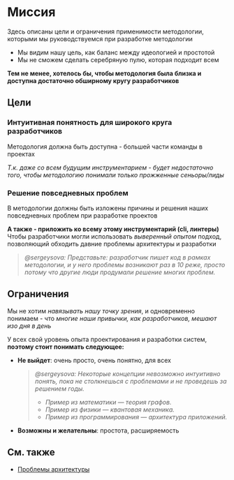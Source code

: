 # Миссия

Здесь описаны цели и ограничения применимости методологии, которыми мы руководствуемся при разработке методологии

* Мы видим нашу цель, как баланс между идеологией и простотой
* Мы не сможем сделать серебряную пулю, которая подходит всем

**Тем не менее, хотелось бы, чтобы методология была близка и доступна достаточно обширному кругу разработчиков**

## Цели[​](#goals "Прямая ссылка на этот заголовок")

### Интуитивная понятность для широкого круга разработчиков[​](#intuitive-clarity-for-a-wide-range-of-developers "Прямая ссылка на этот заголовок")

Методология должна быть доступна - большей части команды в проектах

*Т.к. даже со всем будущим инструментарием - будет недостаточно того, чтобы методологию понимали только прожженные сеньоры/лиды*

### Решение повседневных проблем[​](#solving-everyday-problems "Прямая ссылка на этот заголовок")

В методологии должны быть изложены причины и решения наших повседневных проблем при разработке проектов

**А также - приложить ко всему этому инструментарий (cli, линтеры)** Чтобы разработчики могли использовать *выверенный опытом* подход, позволяющий обходить давние проблемы архитектуры и разработки

> *@sergeysova: Представьте: разработчик пишет код в рамках методологии, и у него проблемы возникают раз в 10 реже, просто потому что другие люди продумали решение многих проблем.*

## Ограничения[​](#limitations "Прямая ссылка на этот заголовок")

Мы не хотим *навязывать нашу точку зрения*, и одновременно понимаем - что *многие наши привычки, как разработчиков, мешают изо дня в день*

У всех свой уровень опыта проектирования и разработки систем, **поэтому стоит понимать следующее:**

* **Не выйдет**: очень просто, очень понятно, для всех

  <!-- -->

  > *@sergeysova: Некоторые концепции невозможно интуитивно понять, пока не столкнешься с проблемами и не проведешь за решением годы.*
  >
  > * *Пример из математики — теория графов.*
  > * *Пример из физики — квантовая механика.*
  > * *Пример из программирования — архитектура приложений.*

* **Возможны и желательны**: простота, расширяемость

## См. также[​](#see-also "Прямая ссылка на этот заголовок")

* [Проблемы архитектуры](/documentation/ru/docs/about/understanding/architecture.md#problems)
